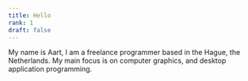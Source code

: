 ```yaml
---
title: Hello
rank: 1
draft: false
---
```

My name is Aart, I am a freelance programmer based in the Hague, the Netherlands. My main focus is on computer graphics, and desktop application programming. 
